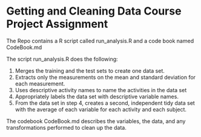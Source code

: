 # Getting and Cleaning Data Course Project Assignment

The Repo contains a R script called run_analysis.R and a code book named CodeBook.md

The script run_analysis.R does the following:

1) Merges the training and the test sets to create one data set.
2) Extracts only the measurements on the mean and standard deviation for each measurement.
3) Uses descriptive activity names to name the activities in the data set
4) Appropriately labels the data set with descriptive variable names.
5) From the data set in step 4, creates a second, independent tidy data set with the average of each variable for each activity and each subject.


The codebook CodeBook.md describes the variables, the data, and any transformations performed to clean up the data.